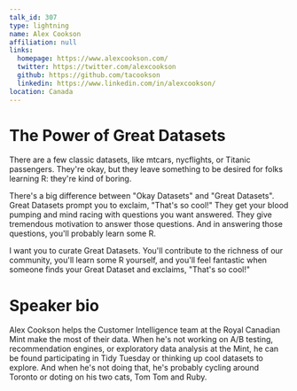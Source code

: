 ```yaml
---
talk_id: 307
type: lightning
name: Alex Cookson
affiliation: null
links:
  homepage: https://www.alexcookson.com/
  twitter: https://twitter.com/alexcookson
  github: https://github.com/tacookson
  linkedin: https://www.linkedin.com/in/alexcookson/
location: Canada
---
```


# The Power of Great Datasets

There are a few classic datasets, like mtcars, nycflights, or Titanic passengers. They're okay, but they leave something to be desired for folks learning R: they're kind of boring.

There's a big difference between "Okay Datasets" and "Great Datasets". Great Datasets prompt you to exclaim, "That's so cool!" They get your blood pumping and mind racing with questions you want answered. They give tremendous motivation to answer those questions. And in answering those questions, you'll probably learn some R.

I want you to curate Great Datasets. You'll contribute to the richness of our community, you'll learn some R yourself, and you'll feel fantastic when someone finds your Great Dataset and exclaims, "That's so cool!"

# Speaker bio

Alex Cookson helps the Customer Intelligence team at the Royal Canadian Mint make the most of their data. When he's not working on A/B testing, recommendation engines, or exploratory data analysis at the Mint, he can be found participating in Tidy Tuesday or thinking up cool datasets to explore. And when he's not doing that, he's probably cycling around Toronto or doting on his two cats, Tom Tom and Ruby.
